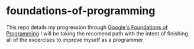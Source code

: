 # foundations-of-programming
This repo details my progression through [Google's Foundations of Programming](https://techdevguide.withgoogle.com/paths/foundational/)
I will be taking the recomend path with the intent of finishing all of the excercises to improve myself as a programmer
